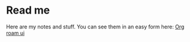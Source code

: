 # Read me
Here are my notes and stuff.
You can see them in an easy form here:
[Org roam ui](https://baleyeccles.github.io/Notes)
